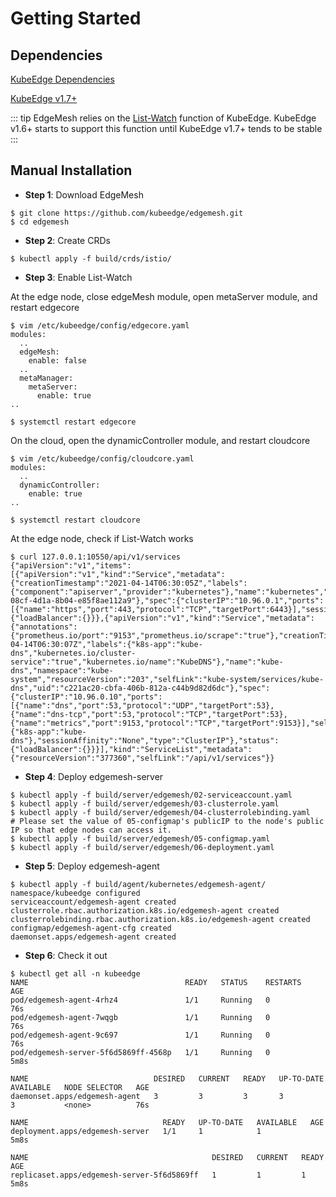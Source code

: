 # Getting Started

## Dependencies

[KubeEdge Dependencies](https://kubeedge.io/en/docs/#dependencies)

[KubeEdge v1.7+](https://github.com/kubeedge/kubeedge/releases)

::: tip
EdgeMesh relies on the [List-Watch](https://github.com/kubeedge/kubeedge/blob/master/CHANGELOG/CHANGELOG-1.6.md) function of KubeEdge. KubeEdge v1.6+ starts to support this function until KubeEdge v1.7+ tends to be stable
:::

## Manual Installation

- **Step 1**: Download EdgeMesh

```shell
$ git clone https://github.com/kubeedge/edgemesh.git
$ cd edgemesh
```

- **Step 2**: Create CRDs

```shell
$ kubectl apply -f build/crds/istio/
```

- **Step 3**: Enable List-Watch

At the edge node, close edgeMesh module, open metaServer module, and restart edgecore

```shell
$ vim /etc/kubeedge/config/edgecore.yaml
modules:
  ..
  edgeMesh:
    enable: false
  ..
  metaManager:
    metaServer:
      enable: true
..
```

```shell
$ systemctl restart edgecore
```

On the cloud, open the dynamicController module, and restart cloudcore

```shell
$ vim /etc/kubeedge/config/cloudcore.yaml
modules:
  ..
  dynamicController:
    enable: true
..
```

```shell
$ systemctl restart cloudcore
```

At the edge node, check if List-Watch works

```shell
$ curl 127.0.0.1:10550/api/v1/services
{"apiVersion":"v1","items":[{"apiVersion":"v1","kind":"Service","metadata":{"creationTimestamp":"2021-04-14T06:30:05Z","labels":{"component":"apiserver","provider":"kubernetes"},"name":"kubernetes","namespace":"default","resourceVersion":"147","selfLink":"default/services/kubernetes","uid":"55eeebea-08cf-4d1a-8b04-e85f8ae112a9"},"spec":{"clusterIP":"10.96.0.1","ports":[{"name":"https","port":443,"protocol":"TCP","targetPort":6443}],"sessionAffinity":"None","type":"ClusterIP"},"status":{"loadBalancer":{}}},{"apiVersion":"v1","kind":"Service","metadata":{"annotations":{"prometheus.io/port":"9153","prometheus.io/scrape":"true"},"creationTimestamp":"2021-04-14T06:30:07Z","labels":{"k8s-app":"kube-dns","kubernetes.io/cluster-service":"true","kubernetes.io/name":"KubeDNS"},"name":"kube-dns","namespace":"kube-system","resourceVersion":"203","selfLink":"kube-system/services/kube-dns","uid":"c221ac20-cbfa-406b-812a-c44b9d82d6dc"},"spec":{"clusterIP":"10.96.0.10","ports":[{"name":"dns","port":53,"protocol":"UDP","targetPort":53},{"name":"dns-tcp","port":53,"protocol":"TCP","targetPort":53},{"name":"metrics","port":9153,"protocol":"TCP","targetPort":9153}],"selector":{"k8s-app":"kube-dns"},"sessionAffinity":"None","type":"ClusterIP"},"status":{"loadBalancer":{}}}],"kind":"ServiceList","metadata":{"resourceVersion":"377360","selfLink":"/api/v1/services"}}
```

- **Step 4**: Deploy edgemesh-server

```shell
$ kubectl apply -f build/server/edgemesh/02-serviceaccount.yaml
$ kubectl apply -f build/server/edgemesh/03-clusterrole.yaml
$ kubectl apply -f build/server/edgemesh/04-clusterrolebinding.yaml
# Please set the value of 05-configmap's publicIP to the node's public IP so that edge nodes can access it.
$ kubectl apply -f build/server/edgemesh/05-configmap.yaml
$ kubectl apply -f build/server/edgemesh/06-deployment.yaml
```

- **Step 5**: Deploy edgemesh-agent

```shell
$ kubectl apply -f build/agent/kubernetes/edgemesh-agent/
namespace/kubeedge configured
serviceaccount/edgemesh-agent created
clusterrole.rbac.authorization.k8s.io/edgemesh-agent created
clusterrolebinding.rbac.authorization.k8s.io/edgemesh-agent created
configmap/edgemesh-agent-cfg created
daemonset.apps/edgemesh-agent created
```

- **Step 6**: Check it out

```shell
$ kubectl get all -n kubeedge
NAME                                   READY   STATUS    RESTARTS   AGE
pod/edgemesh-agent-4rhz4               1/1     Running   0          76s
pod/edgemesh-agent-7wqgb               1/1     Running   0          76s
pod/edgemesh-agent-9c697               1/1     Running   0          76s
pod/edgemesh-server-5f6d5869ff-4568p   1/1     Running   0          5m8s

NAME                            DESIRED   CURRENT   READY   UP-TO-DATE   AVAILABLE   NODE SELECTOR   AGE
daemonset.apps/edgemesh-agent   3         3         3       3            3           <none>          76s

NAME                              READY   UP-TO-DATE   AVAILABLE   AGE
deployment.apps/edgemesh-server   1/1     1            1           5m8s

NAME                                         DESIRED   CURRENT   READY   AGE
replicaset.apps/edgemesh-server-5f6d5869ff   1         1         1       5m8s
```
